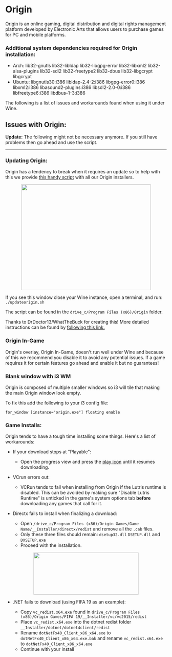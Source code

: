 # Origin

[Origin](https://www.origin.com) is an online gaming, digital distribution and digital rights management platform developed by Electronic Arts that allows users to purchase games for PC and mobile platforms.

### Additional system dependencies required for Origin installation:
* Arch: lib32-gnutls lib32-libldap lib32-libgpg-error lib32-libxml2 lib32-alsa-plugins lib32-sdl2 lib32-freetype2 lib32-dbus lib32-libgcrypt libgcrypt
* Ubuntu: libgnutls30:i386 libldap-2.4-2:i386 libgpg-error0:i386 libxml2:i386 libasound2-plugins:i386 libsdl2-2.0-0:i386 libfreetype6:i386 libdbus-1-3:i386

The following is a list of issues and workarounds found when using it under Wine.

## Issues with Origin:

**Update:** The following might not be necessary anymore. If you still have problems then go ahead and use the script.

***

### Updating Origin:

Origin has a tendency to break when it requires an update so to help with this we provide [this handy script](https://github.com/DrDoctor13/wine-origin-updater) with all our Origin installers.

<p align="center">
  <img width="404" height="329" src="https://i.imgur.com/3Bvvq5x.png">
</p>

If you see this window close your Wine instance, open a terminal, and run: `./updateorigin.sh`

The script can be found in the `drive_c/Program Files (x86)/Origin` folder.

Thanks to DrDoctor13/WhatTheBuck for creating this! More detailed instructions can be found by [following this link.](https://github.com/DrDoctor13/wine-origin-updater#wine-origin-updater) 

### Origin In-Game

Origin's overlay, Origin In-Game, doesn't run well under Wine and because of this we recommend you disable it to avoid any potential issues. If a game requires it for certain features go ahead and enable it but no guarantees!

### Blank window with i3 WM

Origin is composed of multiple smaller windows so i3 will tile that making the main Origin window look empty.

To fix this add the following to your i3 config file:

```
for_window [instance="origin.exe"] floating enable
```

### Game Installs:

Origin tends to have a tough time installing some things. Here's a list of workarounds:

- If your download stops at "Playable":

  - Open the progress view and press the <a href="https://i.imgur.com/8Vv0bva.png">play icon</a> until it resumes downloading.

- VCrun errors out:

  - VCRun tends to fail when installing from Origin if the Lutris runtime is disabled. This can be avoided by making sure "Disable Lutris Runtime" is unticked in the game's system options tab <b>before</b> downloading any games that call for it.

- Directx fails to install when finalizing a download: 

  - Open `/drive_c/Program Files (x86)/Origin Games/Game Name/__Installer/directx/redist` and remove all the `.cab` files.
  - Only these three files should remain: `dsetup32.dll` `DSETUP.dll` and `DXSETUP.exe`
  - Proceed with the installation.

<p align="center">
  <img width="328" height="131" src="https://i.imgur.com/2j6y0u3.png">
</p>

- .NET fails to download (using FIFA 19 as an example):

  - Copy `vc_redist.x64.exe` found in `drive_c/Program Files (x86)/Origin Games/FIFA 19/__Installer/vc/vc2015/redist`
  - Place `vc_redist.x64.exe` into the dotnet redist folder `__Installer/dotnet/dotnet4client/redist`
  - Rename `dotNetFx40_Client_x86_x64.exe` to `dotNetFx40_Client_x86_x64.exe.bak` and rename `vc_redist.x64.exe` to `dotNetFx40_Client_x86_x64.exe`
  - Continue with your install
